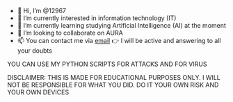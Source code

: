 - 👋 Hi, I’m @12967 
- 👀 I’m currently interested in information technology (IT) 
- 🌱 I’m currently learning studying Artificial Intelligence (AI) at the moment
- 💞️ I’m looking to collaborate on AURA
- 📫 You can contact me via <a href=networkchristo@gmail.com>email</a> 👉
     I will be active and answering to all your doubts 

<!---
12967/12967 is a ✨ special ✨ repository because its `README.md` (this file) appears on your GitHub profile.
You can click the Preview link to take a look at your changes.
--->

YOU CAN USE MY PYTHON SCRIPTS FOR ATTACKS AND FOR VIRUS

DISCLAIMER: THIS IS MADE FOR EDUCATIONAL PURPOSES ONLY. 
            I WILL NOT BE RESPONSIBLE FOR WHAT YOU DID.
            DO IT YOUR OWN RISK AND YOUR OWN DEVICES 
